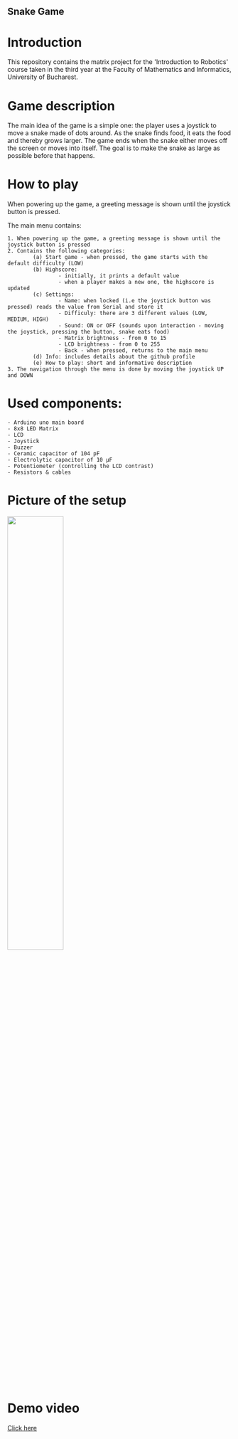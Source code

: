 ## Snake Game
# Introduction
This repository contains the matrix project for the 'Introduction to Robotics' course taken in the third year at the Faculty of Mathematics and Informatics, University of Bucharest.

# Game description
The main idea of the game is a simple one: the player uses a joystick to move a snake made of dots around. As the snake finds food, it eats the food and thereby grows larger. The game ends when the snake either moves off the screen or moves into itself. The goal is to make the snake as large as possible before that happens.

# How to play
When powering up the game, a greeting message is shown until the joystick button is pressed.

The main menu contains:

    1. When powering up the game, a greeting message is shown until the joystick button is pressed
    2. Contains the following categories:
            (a) Start game - when pressed, the game starts with the default difficulty (LOW)
            (b) Highscore:
                    - initially, it prints a default value
                    - when a player makes a new one, the highscore is updated
            (c) Settings:
                    - Name: when locked (i.e the joystick button was pressed) reads the value from Serial and store it
                    - Difficuly: there are 3 different values (LOW, MEDIUM, HIGH)
                    - Sound: ON or OFF (sounds upon interaction - moving the joystick, pressing the button, snake eats food)
                    - Matrix brightness - from 0 to 15
                    - LCD brightness - from 0 to 255
                    - Back - when pressed, returns to the main menu
            (d) Info: includes details about the github profile
            (e) How to play: short and informative description
    3. The navigation through the menu is done by moving the joystick UP and DOWN
    
# Used components:

    - Arduino uno main board
    - 8x8 LED Matrix
    - LCD
    - Joystick
    - Buzzer
    - Ceramic capacitor of 104 pF
    - Electrolytic capacitor of 10 µF
    - Potentiometer (controlling the LCD contrast)
    - Resistors & cables
    
# Picture of the setup

<img src="https://user-images.githubusercontent.com/63780942/208868914-badb3f88-ea25-4eb3-8beb-22307ddec848.png" style="width: 50%;"/>

# Demo video

<a href="https://youtu.be/0qX3Yy0WwqM">Click here</a>
